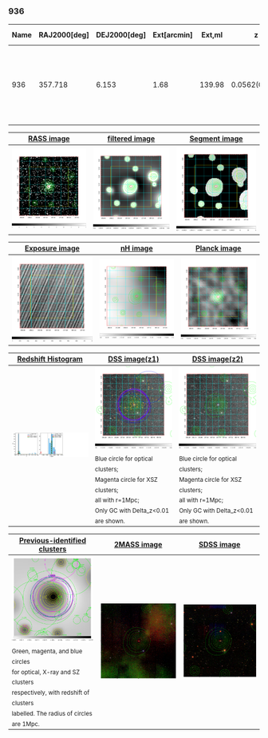 <div STYLE="page-break-after: always;"></div>

### 936

|Name|RAJ2000[deg]|DEJ2000[deg] |Ext[arcmin]| Ext,ml | z | z_src| C|GC(XSZ,Delta_z<0.01)| GC(OPT,Delta_z<0.01)|GC| R_sig[arcmin] | R500[arcmin] | R500[Mpc]| CRsig[c/s] | CR500[c/s] |L500[1E44 erg/s]|F500[1E-12 erg/s/cm^2]| M500[1E14 Msun]|Tx[keV]|Cnt_sig|Beta|Rc[arcmin]|Comment|Alias|
|---|---|---|---|---|---|------|---|--------|---------|----------|---|---|---|---|---|---|---|---|---|---|---|---|---|---|
|936| 357.718| 6.153| 1.68| 139.98| 0.0562(0.005)| z1, z_xsz| B| L03, MCXC, PSZ2, Tar, XB| A, N, W| A, C, F20, L03, MCXC, N, PSZ2, SPI, Tar, W, XB| 12.212| 13.700| 0.897| 0.560(0.046)| 0.572(0.047)| 0.757(0.027)| 10.042(0.364)| 2.16(0.04)| 3.51(0.04)| 240.7| 0.791(-0.088+0.107)| 3.391(-0.612+0.654)| -| k152|

|[RASS image](../image/936/936_img.pdf)|[filtered image](../image/936/936_fil.pdf)|[Segment image](../image/936/936_seg.pdf)|
|-------------------|--------------------|-------------------|
| <img src="../image/936/936_img.png" width="300">  | <img src="../image/936/936_fil.png" width="300">   | <img src="../image/936/936_seg.png" width="300">  |

|[Exposure image](../image/936/936_mex.pdf)| [nH image](../image/936/936_nh.pdf)| [Planck image](../image/936/936_p.pdf)|
|-------------------|--------------------|-------------------|
|<img src="../image/936/936_mex.png" width="300">   | <img src="../image/936/936_nh.png" width="300">    | <img src="../image/936/936_p.png" width="300"> |

|[Redshift Histogram](../image/936/936_zg.pdf) | [DSS image(z1)](../image/936/936_dss_z1.pdf)      |  [DSS image(z2)](../image/936/936_dss_z2.pdf)    |
|-------------------|--------------------|-------------------|
|<img src="../image/936/936_zg.png" width="300"> |<img src="../image/936/936_dss_z1.png" width="300"> <sub><br>Blue circle for optical clusters; <br>Magenta circle for XSZ clusters; <br>all with r=1Mpc; <br>Only GC with Delta_z<0.01 are shown. </sub>| <img src="../image/936/936_dss_z2.png" width="300"><sub><br>Blue circle for optical clusters; <br>Magenta circle for XSZ clusters; <br>all with r=1Mpc; <br>Only GC with Delta_z<0.01 are shown. </sub> |

|[Previous-identified clusters](../image/936/936_gc.pdf) | [2MASS image](../image/936/936_2mass.pdf)      |[SDSS image](../image/936/936_sdss.pdf)   |
|-------------------|-------------------|-------------------|
|<img src=../image/936/936_gc.png width="300"> <br><sub>Green, magenta, and blue circles <br>for optical, X-ray and SZ clusters <br>respectively, with redshift of clusters <br>labelled. The radius of circles <br>are 1Mpc.</sub>|<img src="../image/936/936_2mass.png" width="300">  | <img src="../image/936/936_sdss.png" width="300">  |





